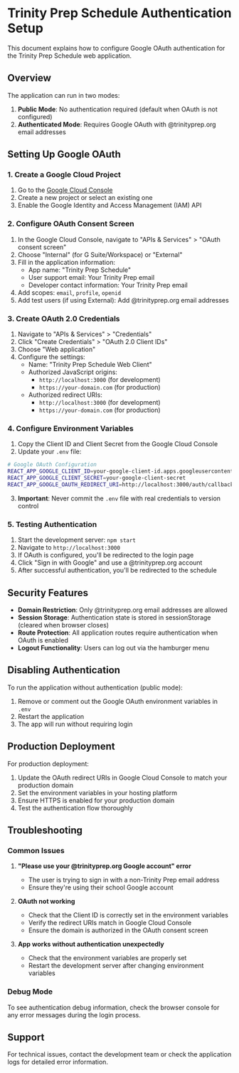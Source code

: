 # Trinity Prep Schedule Authentication Setup

This document explains how to configure Google OAuth authentication for the Trinity Prep Schedule web application.

## Overview

The application can run in two modes:
1. **Public Mode**: No authentication required (default when OAuth is not configured)
2. **Authenticated Mode**: Requires Google OAuth with @trinityprep.org email addresses

## Setting Up Google OAuth

### 1. Create a Google Cloud Project

1. Go to the [Google Cloud Console](https://console.cloud.google.com/)
2. Create a new project or select an existing one
3. Enable the Google Identity and Access Management (IAM) API

### 2. Configure OAuth Consent Screen

1. In the Google Cloud Console, navigate to "APIs & Services" > "OAuth consent screen"
2. Choose "Internal" (for G Suite/Workspace) or "External"
3. Fill in the application information:
   - App name: "Trinity Prep Schedule"
   - User support email: Your Trinity Prep email
   - Developer contact information: Your Trinity Prep email
4. Add scopes: `email`, `profile`, `openid`
5. Add test users (if using External): Add @trinityprep.org email addresses

### 3. Create OAuth 2.0 Credentials

1. Navigate to "APIs & Services" > "Credentials"
2. Click "Create Credentials" > "OAuth 2.0 Client IDs"
3. Choose "Web application"
4. Configure the settings:
   - Name: "Trinity Prep Schedule Web Client"
   - Authorized JavaScript origins: 
     - `http://localhost:3000` (for development)
     - `https://your-domain.com` (for production)
   - Authorized redirect URIs:
     - `http://localhost:3000` (for development)
     - `https://your-domain.com` (for production)

### 4. Configure Environment Variables

1. Copy the Client ID and Client Secret from the Google Cloud Console
2. Update your `.env` file:

```bash
# Google OAuth Configuration
REACT_APP_GOOGLE_CLIENT_ID=your-google-client-id.apps.googleusercontent.com
REACT_APP_GOOGLE_CLIENT_SECRET=your-google-client-secret
REACT_APP_GOOGLE_OAUTH_REDIRECT_URI=http://localhost:3000/auth/callback
```

3. **Important**: Never commit the `.env` file with real credentials to version control

### 5. Testing Authentication

1. Start the development server: `npm start`
2. Navigate to `http://localhost:3000`
3. If OAuth is configured, you'll be redirected to the login page
4. Click "Sign in with Google" and use a @trinityprep.org account
5. After successful authentication, you'll be redirected to the schedule

## Security Features

- **Domain Restriction**: Only @trinityprep.org email addresses are allowed
- **Session Storage**: Authentication state is stored in sessionStorage (cleared when browser closes)
- **Route Protection**: All application routes require authentication when OAuth is enabled
- **Logout Functionality**: Users can log out via the hamburger menu

## Disabling Authentication

To run the application without authentication (public mode):
1. Remove or comment out the Google OAuth environment variables in `.env`
2. Restart the application
3. The app will run without requiring login

## Production Deployment

For production deployment:
1. Update the OAuth redirect URIs in Google Cloud Console to match your production domain
2. Set the environment variables in your hosting platform
3. Ensure HTTPS is enabled for your production domain
4. Test the authentication flow thoroughly

## Troubleshooting

### Common Issues

1. **"Please use your @trinityprep.org Google account" error**
   - The user is trying to sign in with a non-Trinity Prep email address
   - Ensure they're using their school Google account

2. **OAuth not working**
   - Check that the Client ID is correctly set in the environment variables
   - Verify the redirect URIs match in Google Cloud Console
   - Ensure the domain is authorized in the OAuth consent screen

3. **App works without authentication unexpectedly**
   - Check that the environment variables are properly set
   - Restart the development server after changing environment variables

### Debug Mode

To see authentication debug information, check the browser console for any error messages during the login process.

## Support

For technical issues, contact the development team or check the application logs for detailed error information.
